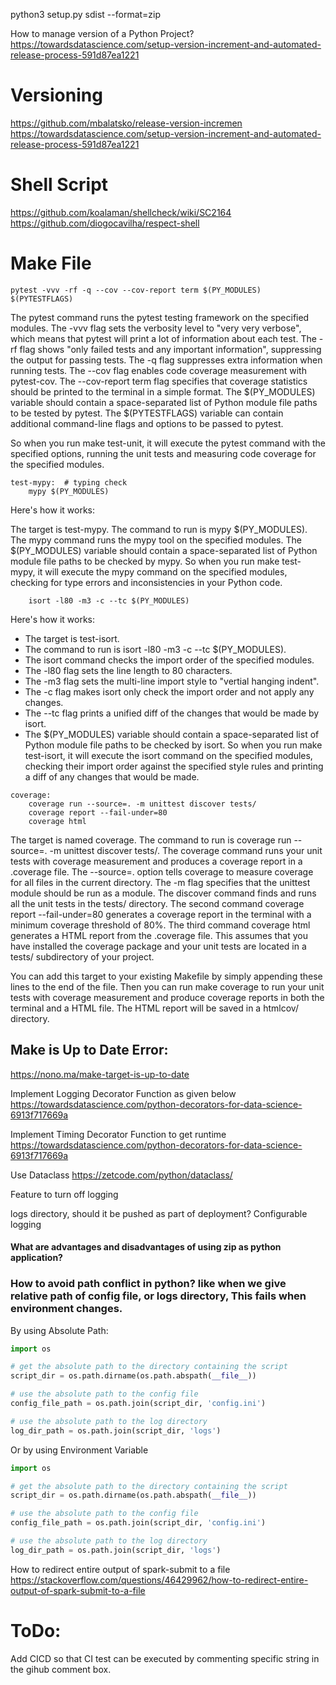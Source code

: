 python3 setup.py sdist --format=zip



How to manage version of a Python Project?
https://towardsdatascience.com/setup-version-increment-and-automated-release-process-591d87ea1221


# Versioning
https://github.com/mbalatsko/release-version-incremen
https://towardsdatascience.com/setup-version-increment-and-automated-release-process-591d87ea1221

# Shell Script
https://github.com/koalaman/shellcheck/wiki/SC2164
https://github.com/diogocavilha/respect-shell


# Make File

```pytest -vvv -rf -q --cov --cov-report term $(PY_MODULES) $(PYTESTFLAGS)```

The pytest command runs the pytest testing framework on the specified modules.
The -vvv flag sets the verbosity level to "very very verbose", which means that pytest will print a lot of information about each test.
The -rf flag shows "only failed tests and any important information", suppressing the output for passing tests.
The -q flag suppresses extra information when running tests.
The --cov flag enables code coverage measurement with pytest-cov.
The --cov-report term flag specifies that coverage statistics should be printed to the terminal in a simple format.
The $(PY_MODULES) variable should contain a space-separated list of Python module file paths to be tested by pytest.
The $(PYTESTFLAGS) variable can contain additional command-line flags and options to be passed to pytest.

So when you run make test-unit, it will execute the pytest command with the specified options, running the unit tests and measuring code coverage for the specified modules.


```
test-mypy:  # typing check
	mypy $(PY_MODULES)
```
Here's how it works:

The target is test-mypy.
The command to run is mypy $(PY_MODULES).
The mypy command runs the mypy tool on the specified modules.
The $(PY_MODULES) variable should contain a space-separated list of Python module file paths to be checked by mypy.
So when you run make test-mypy, it will execute the mypy command on the specified modules, checking for type errors and inconsistencies in your Python code.


```test-isort:
	isort -l80 -m3 -c --tc $(PY_MODULES)
```

Here's how it works:

- The target is test-isort.
- The command to run is isort -l80 -m3 -c --tc $(PY_MODULES).
- The isort command checks the import order of the specified modules.
- The -l80 flag sets the line length to 80 characters.
- The -m3 flag sets the multi-line import style to "vertial hanging indent".
- The -c flag makes isort only check the import order and not apply any changes.
- The --tc flag prints a unified diff of the changes that would be made by isort.
- The $(PY_MODULES) variable should contain a space-separated list of Python module file paths to be checked by isort.
So when you run make test-isort, it will execute the isort command on the specified modules, checking their import order against the specified style rules and printing a diff of any changes that would be made.



```
coverage:
	coverage run --source=. -m unittest discover tests/
	coverage report --fail-under=80
	coverage html

```
The target is named coverage.
The command to run is coverage run --source=. -m unittest discover tests/.
The coverage command runs your unit tests with coverage measurement and produces a coverage report in a .coverage file.
The --source=. option tells coverage to measure coverage for all files in the current directory.
The -m flag specifies that the unittest module should be run as a module.
The discover command finds and runs all the unit tests in the tests/ directory.
The second command coverage report --fail-under=80 generates a coverage report in the terminal with a minimum coverage threshold of 80%.
The third command coverage html generates a HTML report from the .coverage file.
This assumes that you have installed the coverage package and your unit tests are located in a tests/ subdirectory of your project.

You can add this target to your existing Makefile by simply appending these lines to the end of the file. Then you can run make coverage to run your unit tests with coverage measurement and produce coverage reports in both the terminal and a HTML file. The HTML report will be saved in a htmlcov/ directory.


## Make is Up to Date Error:
https://nono.ma/make-target-is-up-to-date





Implement Logging Decorator Function as given below
https://towardsdatascience.com/python-decorators-for-data-science-6913f717669a


Implement Timing Decorator Function to get runtime 
https://towardsdatascience.com/python-decorators-for-data-science-6913f717669a

Use Dataclass 
https://zetcode.com/python/dataclass/

Feature to turn off logging


logs directory, should it be pushed as part of deployment?
Configurable logging


#### What are advantages and disadvantages of using zip as python application?


### How to avoid path conflict in python? like when we give relative path of config file, or logs directory, This fails when environment changes. 

By using Absolute Path:
```python
import os

# get the absolute path to the directory containing the script
script_dir = os.path.dirname(os.path.abspath(__file__))

# use the absolute path to the config file
config_file_path = os.path.join(script_dir, 'config.ini')

# use the absolute path to the log directory
log_dir_path = os.path.join(script_dir, 'logs')

```

Or by using Environment Variable

```python
import os

# get the absolute path to the directory containing the script
script_dir = os.path.dirname(os.path.abspath(__file__))

# use the absolute path to the config file
config_file_path = os.path.join(script_dir, 'config.ini')

# use the absolute path to the log directory
log_dir_path = os.path.join(script_dir, 'logs')

```


How to redirect entire output of spark-submit to a file
https://stackoverflow.com/questions/46429962/how-to-redirect-entire-output-of-spark-submit-to-a-file



# ToDo:
Add CICD so that CI test can be executed by commenting specific string in the gihub comment box. 